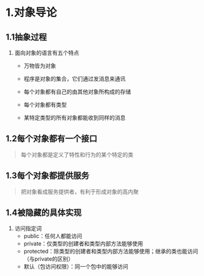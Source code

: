 # 1.对象导论

## 1.1抽象过程

1. 面向对象的语言有五个特点

   - 万物皆为对象

   - 程序是对象的集合，它们通过发消息来通讯

     <!--一盏电灯是一个程序，灯泡、灯座则为对象-->

   - 每个对象都有自己的由其他对象所构成的存储

   - 每个对象都有类型

   - 某特定类型的所有对象都能收到同样的消息

      <!--父类几何体，子类圆形、正方形，子类对象都能收到几何体类型的信息-->

## 1.2每个对象都有一个接口

> 每个对象都是定义了特性和行为的某个特定的类

## 1.3每个对象都提供服务

> 把对象看成服务提供者，有利于形成对象的高内聚

## 1.4被隐藏的具体实现

1. 访问指定词
   - public：任何人都能访问
   - private：仅类型的创建者和类型内部方法能够使用
   - protected：除类型的创建者和类型内部方法能够使用；继承的类也能访问（与private的区别）
   - 默认（包访问权限）：同一个包中的能够访问